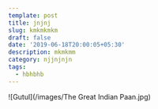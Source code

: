 ```yaml
---
template: post
title: jnjnj
slug: kmkmkmkm
draft: false
date: '2019-06-18T20:00:05+05:30'
description: mkmkmm
category: njjnjnjn
tags:
  - hbhbhb
---
```

!\[Gutul](/images/The Great Indian Paan.jpg)
